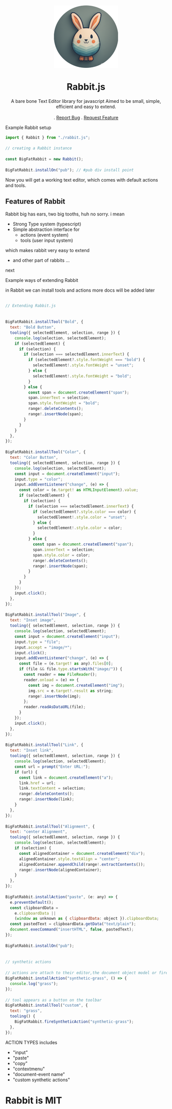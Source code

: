 <br/>
<p align="center">
  <a href="https://github.com/fridaycandour/rabbit">
<img src="./src/rabbit.png" width='200' >
</img>
  </a>

  <h1 align="center">Rabbit.js</h1>

  <p align="center">
A bare bone Text Editor library for javascript
Aimed to be small, simple, efficient and easy to extend.
    <br/>
    <br/> 
    .
    <a href="https://github.com/fridaycandour/cradova/issues">Report Bug</a>
    .
    <a href="https://github.com/fridaycandour/cradova/issues">Request Feature</a>
  </p>
</p>
 
Example Rabbit setup

```js
import { Rabbit } from "./rabbit.js";

// creating a Rabbit instance

const BigFatRabbit = new Rabbit();

BigFatRabbit.installOn("pub"); // #pub div install point
```

Now you will get a working text editor, which comes with default actions and tools.

## Features of Rabbit

Rabbit big has ears, two big tooths, huh no sorry. i mean

- Strong Type system (typescript)
- Simple abstraction interface for
  - actions (event system)
  - tools (user input system)

which makes rabbit very easy to extend

- and other part of rabbits ...

next

Example ways of extending Rabbit

in Rabbit we can install tools and actions
more docs will be added later

```js

// Extending Rabbit.js


BigFatRabbit.installTool("Bold", {
  text: "Bold Button",
  tooling({ selectedElement, selection, range }) {
    console.log(selection, selectedElement);
    if (selectedElement) {
      if (selection) {
        if (selection === selectedElement.innerText) {
          if (selectedElement?.style.fontWeight === "bold") {
            selectedElement!.style.fontWeight = "unset";
          } else {
            selectedElement!.style.fontWeight = "bold";
          }
        } else {
          const span = document.createElement("span");
          span.innerText = selection;
          span.style.fontWeight = "bold";
          range!.deleteContents();
          range!.insertNode(span);
        }
      }
    }
  },
});

BigFatRabbit.installTool("Color", {
  text: "Color Button",
  tooling({ selectedElement, selection, range }) {
    console.log(selection, selectedElement);
    const input = document.createElement("input");
    input.type = "color";
    input.addEventListener("change", (e) => {
      const color = (e.target! as HTMLInputElement).value;
      if (selectedElement) {
        if (selection) {
          if (selection === selectedElement.innerText) {
            if (selectedElement?.style.color === color) {
              selectedElement!.style.color = "unset";
            } else {
              selectedElement!.style.color = color;
            }
          } else {
            const span = document.createElement("span");
            span.innerText = selection;
            span.style.color = color;
            range!.deleteContents();
            range!.insertNode(span);
          }
        }
      }
    });
    input.click();
  },
});

BigFatRabbit.installTool("Image", {
  text: "Inset image",
  tooling({ selectedElement, selection, range }) {
    console.log(selection, selectedElement);
    const input = document.createElement("input");
    input.type = "file";
    input.accept = "image/*";
    input.click();
    input.addEventListener("change", (e) => {
      const file = (e.target! as any).files[0];
      if (file && file.type.startsWith("image/")) {
        const reader = new FileReader();
        reader.onload = (e) => {
          const img = document.createElement("img");
          img.src = e.target!.result as string;
          range!.insertNode(img);
        };
        reader.readAsDataURL(file);
      }
    });
    input.click();
  },
});

BigFatRabbit.installTool("Link", {
  text: "Inset link",
  tooling({ selectedElement, selection, range }) {
    console.log(selection, selectedElement);
    const url = prompt("Enter URL:");
    if (url) {
      const link = document.createElement("a");
      link.href = url;
      link.textContent = selection;
      range!.deleteContents();
      range!.insertNode(link);
    }
  },
});

BigFatRabbit.installTool("Alignment", {
  text: "center Alignment",
  tooling({ selectedElement, selection, range }) {
    console.log(selection, selectedElement);
    if (selection) {
      const alignedContainer = document.createElement("div");
      alignedContainer.style.textAlign = "center";
      alignedContainer.appendChild(range!.extractContents());
      range!.insertNode(alignedContainer);
    }
  },
});

BigFatRabbit.installAction("paste", (e: any) => {
  e.preventDefault();
  const clipboardData =
    e.clipboardData ||
    (window as unknown as { clipboardData: object }).clipboardData;
  const pastedText = clipboardData.getData("text/plain");
  document.execCommand("insertHTML", false, pastedText);
});

BigFatRabbit.installOn("pub");


// synthetic actions

// actions are attach to their editor,the document object model or fired synthetically
BigFatRabbit.installAction("synthetic-grass", () => {
  console.log("grass");
});

// tool appears as a button on the toolbar
BigFatRabbit.installTool("custom", {
  text: "grass",
  tooling() {
    BigFatRabbit.fireSyntheticAction("synthetic-grass");
  },
});
```

ACTION TYPES includes

- "input"
- "paste"
- "copy"
- "contextmenu"
- "document-event name"
- "custom synthetic actions"

# Rabbit is MIT
